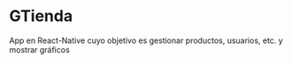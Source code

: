 # GTienda
App en React-Native cuyo objetivo es gestionar productos, usuarios, etc. y mostrar gráficos 
